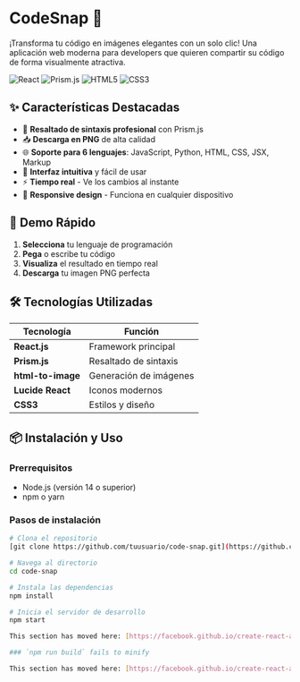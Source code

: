 # CodeSnap 📸

¡Transforma tu código en imágenes elegantes con un solo clic! Una aplicación web moderna para developers que quieren compartir su código de forma visualmente atractiva.

![React](https://img.shields.io/badge/React-20232A?style=for-the-badge&logo=react&logoColor=61DAFB)
![Prism.js](https://img.shields.io/badge/Prism.js-2D2D2D?style=for-the-badge&logo=prism&logoColor=white)
![HTML5](https://img.shields.io/badge/HTML5-E34F26?style=for-the-badge&logo=html5&logoColor=white)
![CSS3](https://img.shields.io/badge/CSS3-1572B6?style=for-the-badge&logo=css3&logoColor=white)

## ✨ Características Destacadas

- 🎨 **Resaltado de sintaxis profesional** con Prism.js
- 📥 **Descarga en PNG** de alta calidad
- 🌐 **Soporte para 6 lenguajes**: JavaScript, Python, HTML, CSS, JSX, Markup
- 🎯 **Interfaz intuitiva** y fácil de usar
- ⚡ **Tiempo real** - Ve los cambios al instante
- 📱 **Responsive design** - Funciona en cualquier dispositivo

## 🚀 Demo Rápido

1. **Selecciona** tu lenguaje de programación
2. **Pega** o escribe tu código
3. **Visualiza** el resultado en tiempo real
4. **Descarga** tu imagen PNG perfecta

## 🛠️ Tecnologías Utilizadas

| Tecnología | Función |
|------------|---------|
| **React.js** | Framework principal |
| **Prism.js** | Resaltado de sintaxis |
| **html-to-image** | Generación de imágenes |
| **Lucide React** | Iconos modernos |
| **CSS3** | Estilos y diseño |

## 📦 Instalación y Uso

### Prerrequisitos
- Node.js (versión 14 o superior)
- npm o yarn

### Pasos de instalación

```bash
# Clona el repositorio
[git clone https://github.com/tuusuario/code-snap.git](https://github.com/AntonioVergara666/-CodeSnap-.git)

# Navega al directorio
cd code-snap

# Instala las dependencias
npm install

# Inicia el servidor de desarrollo
npm start

This section has moved here: [https://facebook.github.io/create-react-app/docs/deployment](https://facebook.github.io/create-react-app/docs/deployment)

### `npm run build` fails to minify

This section has moved here: [https://facebook.github.io/create-react-app/docs/troubleshooting#npm-run-build-fails-to-minify](https://facebook.github.io/create-react-app/docs/troubleshooting#npm-run-build-fails-to-minify)
